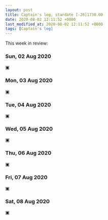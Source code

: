 ```yaml
---
layout: post
title: Captain's log, stardate [-26]1730.00
date: 2020-08-02 12:11:52 +0000
last_modified_at: 2020-08-02 12:11:52 +0000
tags: [Captain's log]
---
```


This week in review:

<!-- more -->

### Sun, 02 Aug 2020
▣

### Mon, 03 Aug 2020
▣

### Tue, 04 Aug 2020
▣

### Wed, 05 Aug 2020
▣

### Thu, 06 Aug 2020
▣

### Fri, 07 Aug 2020
▣

### Sat, 08 Aug 2020
▣
